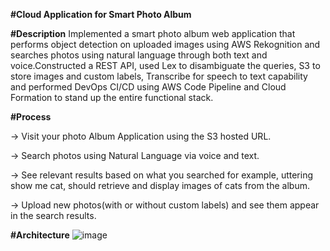 **#Cloud Application for Smart Photo Album**

**#Description**
Implemented a smart photo album web application that performs object detection on uploaded images using AWS Rekognition and searches photos using natural language through both text and voice.Constructed a REST API, used Lex to disambiguate the queries, S3 to store images and custom labels, Transcribe for speech 
to text capability and performed DevOps CI/CD using AWS Code Pipeline and Cloud Formation to stand up the entire functional stack.

**#Process**

-> Visit your photo Album Application using the S3 hosted URL.

-> Search photos using Natural Language via voice and text.

-> See relevant results based on what you searched for example, uttering show me cat, should retrieve and display images of cats from the album.

-> Upload new photos(with or without custom labels) and see them appear in the search results.


**#Architecture**
![image](https://user-images.githubusercontent.com/37374785/215332291-487c598f-8a45-4d5e-b172-6b9900f77897.png)
